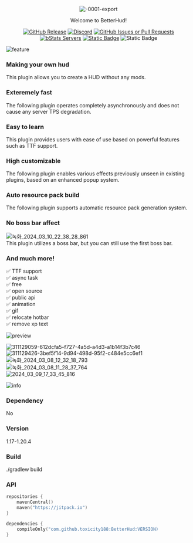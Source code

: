 <div align="center">  

![-0001-export](https://github.com/toxicity188/BetterHud/assets/114675706/ccbf4bd3-9133-44ee-b277-985eae4349ae)  

Welcome to BetterHud!     

[![GitHub Release](https://img.shields.io/github/v/release/toxicity188/BetterHud?display_name=release&style=for-the-badge&logo=kotlin)](https://github.com/toxicity188/BetterHud/releases/latest)
[![Discord](https://img.shields.io/badge/Discord-%235865F2.svg?style=for-the-badge&logo=discord&logoColor=white)](https://discord.com/invite/rePyFESDbk) 
[![GitHub Issues or Pull Requests](https://img.shields.io/github/issues/toxicity188/BetterHud?style=for-the-badge&logo=github)](https://github.com/toxicity188/BetterHud/issues) 
[![bStats Servers](https://img.shields.io/bstats/servers/21287?style=for-the-badge&logo=minecraft&label=bStats&color=0%2C150%2C136%2C0)](https://bstats.org/plugin/bukkit/BetterHud/21287)
[![Static Badge](https://img.shields.io/badge/WIKI-blue?style=for-the-badge)](https://github.com/toxicity188/BetterHud/wiki)
![Static Badge](https://img.shields.io/badge/paypal-toxicity-blue?style=for-the-badge&logo=paypal&link=https%3A%2F%2Fpaypal.me%2Ftoxicity188%3Fcountry.x%3DKR%26locale.x%3Den_US)

</div>

![feature](https://github.com/toxicity188/BetterHud/assets/114675706/71d081e8-1104-4a39-857e-489ec83d385b)  

### Making your own hud
This plugin allows you to create a HUD without any mods.

### Exteremely fast
The following plugin operates completely asynchronously and does not cause any server TPS degradation.

### Easy to learn
This plugin provides users with ease of use based on powerful features such as TTF support.

### High customizable
The following plugin enables various effects previously unseen in existing plugins, based on an enhanced popup system.

### Auto resource pack build
The following plugin supports automatic resource pack generation system.

### No boss bar affect
![녹화_2024_03_10_22_38_28_861](https://github.com/toxicity188/BetterHud/assets/114675706/23019cf7-e845-4a44-a957-a6e153f587ea)  
This plugin utilizes a boss bar, but you can still use the first boss bar.

### And much more!
✅ TTF support  
✅ async task  
✅ free  
✅ open source  
✅ public api  
✅ animation  
✅ gif  
✅ relocate hotbar  
✅ remove xp text

![preview](https://github.com/toxicity188/BetterHud/assets/114675706/cb20b9a1-3069-4bfc-ad41-de7e9783f5d9)  

![311129059-612dcfa5-f727-4a5d-a4d3-a1b14f3b7c46](https://github.com/toxicity188/BetterHud/assets/114675706/c1c8c944-b142-403c-92bf-57adcc9c5570)  
![311129426-3bef5f14-9d94-498d-95f2-c484e5cc6ef1](https://github.com/toxicity188/BetterHud/assets/114675706/a0e029e3-9615-49ca-95c8-42664f82ee6b)  
![녹화_2024_03_08_12_32_18_793](https://github.com/toxicity188/BetterHud/assets/114675706/dd5d731f-4b97-4108-83a4-78afa8ea527d)  
![녹화_2024_03_08_11_28_37_764](https://github.com/toxicity188/BetterHud/assets/114675706/a86238f9-2367-4286-b461-d8ae4b8e110b)  
![2024_03_09_17_33_45_816](https://github.com/toxicity188/BetterHud/assets/114675706/e99d1522-4975-4f3d-8bea-eb93bb62fd21)  

![info](https://github.com/toxicity188/BetterHud/assets/114675706/850e54a0-d1b2-4952-9482-132e68560fcd)  
### Dependency
No

### Version
1.17-1.20.4

### Build
./gradlew build

### API
``` kotlin
repositories {
    mavenCentral()
    maven("https://jitpack.io")
}

dependencies {
    compileOnly("com.github.toxicity188:BetterHud:VERSION)
}
```
